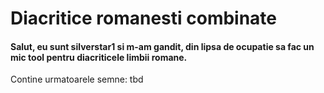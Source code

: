 # Diacritice romanesti combinate
#### Salut, eu sunt silverstar1 si m-am gandit, din lipsa de ocupatie sa fac un mic tool pentru diacriticele limbii romane.
Contine urmatoarele semne:
tbd
